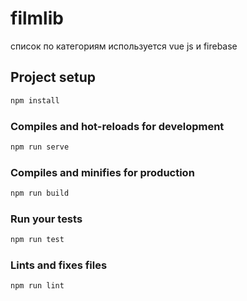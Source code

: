 # filmlib

список по категориям
используется vue js и firebase

## Project setup

```js
npm install
```

### Compiles and hot-reloads for development

```js
npm run serve
```

### Compiles and minifies for production

```js
npm run build
```

### Run your tests

```js
npm run test
```

### Lints and fixes files

```js
npm run lint
```
